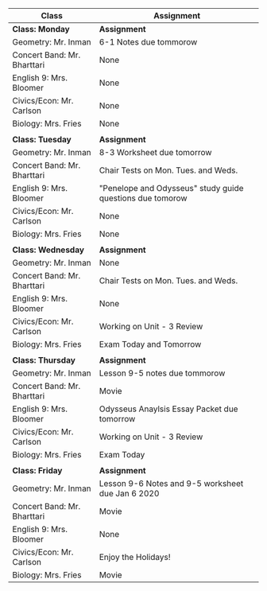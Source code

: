 |Class                        |Assignment                                                  |
|-----------------------------|------------------------------------------------------------|
|**Class: Monday**            |**Assignment**                                              |
| Geometry: Mr. Inman         | 6-1 Notes due tommorow                                     |
| Concert Band: Mr. Bharttari | None                                                       |
| English 9: Mrs. Bloomer     | None                                                       |
| Civics/Econ: Mr. Carlson    | None                                                       |
| Biology: Mrs. Fries         | None                                                       |
|                             |                                                            |
|**Class: Tuesday**           |**Assignment**                                              |
| Geometry: Mr. Inman         | 8-3 Worksheet due tomorrow                                 |
| Concert Band: Mr. Bharttari | Chair Tests on Mon. Tues. and Weds.                        |
| English 9: Mrs. Bloomer     | "Penelope and Odysseus" study guide questions due tomorow  |
| Civics/Econ: Mr. Carlson    | None                                                       |
| Biology: Mrs. Fries         | None                                                       |
|                             |                                                            |
|**Class: Wednesday**         |**Assignment**                                              |
| Geometry: Mr. Inman         | None                                                       |
| Concert Band: Mr. Bharttari | Chair Tests on Mon. Tues. and Weds.                        |
| English 9: Mrs. Bloomer     | None                                                       |
| Civics/Econ: Mr. Carlson    | Working on Unit - 3 Review                                 |
| Biology: Mrs. Fries         | Exam Today and Tomorrow                                    |
|                             |                                                            |
|**Class: Thursday**          |**Assignment**                                              |
| Geometry: Mr. Inman         | Lesson 9-5 notes due tommorow                              |
| Concert Band: Mr. Bharttari | Movie                                                      |
| English 9: Mrs. Bloomer     | Odysseus Anaylsis Essay Packet due tomorrow                |
| Civics/Econ: Mr. Carlson    | Working on Unit - 3 Review                                 |
| Biology: Mrs. Fries         | Exam Today                                                 |
|                             |                                                            |
|**Class: Friday**            |**Assignment**                                              |
| Geometry: Mr. Inman         | Lesson 9-6 Notes and 9-5 worksheet due Jan 6 2020          |
| Concert Band: Mr. Bharttari | Movie                                                      |
| English 9: Mrs. Bloomer     | None                                                       |
| Civics/Econ: Mr. Carlson    | Enjoy the Holidays!                                        |
| Biology: Mrs. Fries         | Movie                                                      |
